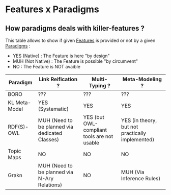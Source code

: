 Features x Paradigms
==

How paradigms deals with killer-features ?
-

This table allows to show if given <a href="https://github.com/iPlumb3r/KeQuarks/tree/master/Features">Features</a> is provided or not by a given <a href="https://github.com/iPlumb3r/KeQuarks/tree/master/Paradigms">Paradigms</a> :
* YES (Native) : The Feature is here "by design"
* MUH (Not Native) : The Feature is possible "by circumvent"
* NO : The Feature is NOT avaible

<table>
    <thead>
        <tr>
            <th>Paradigm</th>
            <th>Link Reification ?</th>
            <th>Multi-Typing ?</th>           
            <th>Meta-Modeling ?</th>
        </tr>
    </thead>
    <tbody>
        <tr>
            <td>BORO</td>
            <td>???</td>
            <td>???</td>
            <td>???</td>
        </tr>
        <tr>
            <td>KL Meta-Model</td>
            <td>YES (Systematic)</td>
            <td>YES</td>
            <td>YES</td>
        </tr>
        <tr>
            <td>RDF(S)-OWL</td>
            <td>MUH (Need to be planned via dedicated Classes)</td>
            <td>YES (but OWL-compliant tools are not usable</td>
            <td>YES (in theory, but not practically implemented)</td>
        </tr>
        <tr>
            <td>Topic Maps</td>
            <td>NO</td>
            <td>NO</td>
            <td>NO</td>
        </tr>
        <tr>
            <td>Grakn</td>
            <td>MUH (Need to be planned via N-Ary Relations)</td>
            <td>NO</td>
            <td>MUH (Via Inference Rules)</td>
        </tr>
     </tbody>
</table>
